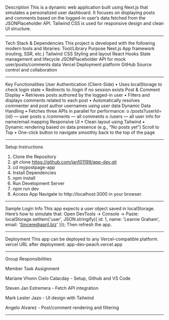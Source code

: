 Description
This is a dynamic web application built using Next.js that simulates a personalized user dashboard. It focuses on displaying posts and comments based on the logged-in user’s data fetched from the JSONPlaceholder API. Tailwind CSS is used for responsive design and clean UI structure.
________________________________________
Tech Stack & Dependencies
This project is developed with the following modern tools and libraries:
Tool/Library	Purpose
Next.js	App framework (routing, SSR, etc.)
Tailwind CSS	Styling and layout
React Hooks	State management and lifecycle
JSONPlaceholder	API for mock user/posts/comments data
Vercel	Deployment platform
GitHub	Source control and collaboration
________________________________________
Key Functionalities
User Authentication (Client-Side)
•	Uses localStorage to check login state
•	Redirects to /login if no session exists
Post & Comment Display
•	Retrieves posts authored by the logged-in user
•	Filters and displays comments related to each post
•	Automatically resolves commenter and post author usernames using user data
Dynamic Data Handling
•	Fetches three APIs in parallel for performance:
o	/posts?userId={id} — user posts
o	/comments — all comments
o	/users — all user info for name/email mapping
Responsive UI
•	Clean layout using Tailwind
•	Dynamic rendering based on data presence (e.g., “No posts yet”)
Scroll to Top
•	One-click button to navigate smoothly back to the top of the page
________________________________________
Setup Instructions
1.	Clone the Repository
2.	git clone https://github.com/jan101199/app-dev.git
3.	cd mypostpage-app
4.	Install Dependencies
5.	npm install
6.	Run Development Server
7.	npm run dev
8.	Access App
Navigate to http://localhost:3000 in your browser.
________________________________________
Sample Login Info
This app expects a user object saved in localStorage. Here’s how to simulate that:
Open DevTools → Console → Paste:
localStorage.setItem('user', JSON.stringify({
  id: 1,
  name: 'Leanne Graham',
  email: 'Sincere@april.biz'
}));
Then refresh the app.
________________________________________
Deployment
This app can be deployed to any Vercel-compatible platform.
vercel
URL after deployment:
app-dev-peach.vercel.app

________________________________________
Group Responsibilities

Member	Task Assignment


Mariane Vhonn Cielo Calacday - Setup, Github and VS Code

Steven Jan Estremera - Fetch API integration

Mark Lester Jazo - UI design with Tailwind

Angelo Alvarez - Post/comment rendering and filtering
________________________________________

